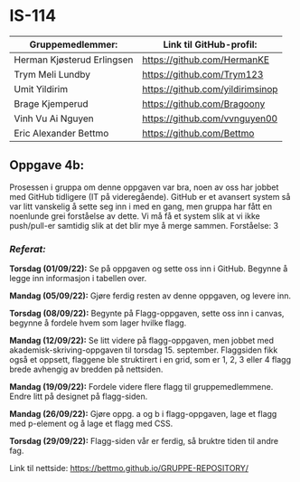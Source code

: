 # IS-114

| Gruppemedlemmer: | Link til GitHub-profil: |
| ---------------- | -------------------- |
| Herman Kjøsterud Erlingsen | https://github.com/HermanKE |
| Trym Meli Lundby | https://github.com/Trym123 |
| Umit Yildirim   | https://github.com/yildirimsinop |
| Brage Kjemperud | https://github.com/Bragoony |
| Vinh Vu Ai Nguyen | https://github.com/vvnguyen00 |
| Eric Alexander Bettmo | https://github.com/Bettmo |


## Oppgave 4b:
Prosessen i gruppa om denne oppgaven var bra, noen av oss har jobbet med GitHub tidligere (IT på videregående). GitHub er et avansert system så var litt vanskelig å sette seg inn i med en gang, men gruppa har fått en noenlunde grei forståelse av dette. Vi må få et system slik at vi ikke push/pull-er samtidig slik at det blir mye å merge sammen. 
Forståelse: 3

### *Referat:* 
**Torsdag (01/09/22):**
Se på oppgaven og sette oss inn i GitHub.
Begynne å legge inn informasjon i tabellen over.

**Mandag (05/09/22):**
Gjøre ferdig resten av denne oppgaven, og levere inn.

**Torsdag (08/09/22):**
Begynte på Flagg-oppgaven, sette oss inn i canvas, begynne å fordele hvem som lager hvilke flagg.

**Mandag (12/09/22):**
Se litt videre på flagg-oppgaven, men jobbet med akademisk-skriving-oppgaven til torsdag 15. september.
Flaggsiden fikk også et oppsett, flaggene ble struktirert i en grid, som er 1, 2, 3 eller 4 flagg brede avhengig av bredden på nettsiden.

**Mandag (19/09/22):**
Fordele videre flere flagg til gruppemedlemmene.
Endre litt på designet på flagg-siden.

**Mandag (26/09/22):**
Gjøre oppg. a og b i flagg-oppgaven, lage et flagg med p-element og å lage et flagg med CSS.

**Torsdag (29/09/22):**
Flagg-siden vår er ferdig, så bruktre tiden til andre fag.


Link til nettside: https://bettmo.github.io/GRUPPE-REPOSITORY/
